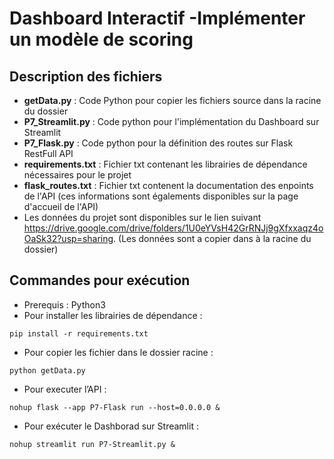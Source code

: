 # Dashboard Interactif -Implémenter un modèle de scoring
## Description des fichiers
* **getData.py** : Code Python pour copier les fichiers source dans la racine du dossier
* **P7_Streamlit.py** : Code python pour l'implémentation du Dashboard sur Streamlit
* **P7_Flask.py** : Code python pour la définition des routes sur Flask RestFull API
* **requirements.txt** : Fichier txt contenant les librairies de dépendance nécessaires pour le projet
* **flask_routes.txt** : Fichier txt contenent la documentation des enpoints de l'API (ces informations sont égalements disponibles sur la page d'accueil de l'API)
* Les données du projet sont disponibles sur le lien suivant https://drive.google.com/drive/folders/1U0eYVsH42GrRNJj9gXfxxaqz4oOaSk32?usp=sharing. (Les données sont a copier dans à la racine du dossier) 



## Commandes pour exécution 
* Prerequis : Python3 
* Pour installer les librairies de dépendance :
```
pip install -r requirements.txt
```
* Pour copier les fichier dans le dossier racine :
```
python getData.py
```
* Pour executer l’API :
```
nohup flask --app P7-Flask run --host=0.0.0.0 &
```
* Pour exécuter le Dashborad sur Streamlit :
```
nohup streamlit run P7-Streamlit.py &
```


